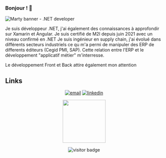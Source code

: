 ### Bonjour ! 👋

<img src="https://raw.githubusercontent.com/martycode49/martycode49/header.png" alt="Marty banner - .NET developer">

Je suis développeur .NET, j'ai également des connaissances à approfondir sur Xamarin et Angular. Je suis certifié de M2I depuis juin 2021 avec un niveau confirmé en .NET 
Je suis ingénieur en supply chain, j'ai évolué dans différents secteurs industriels ce qu m'a permi de manipuler des ERP de differents éditeurs (Cegid 
PMI, SAP). Cette relation entre l'ERP et le développement "applicatif métier" m'interresse.

Le développement Front et Back attire également mon attention

## Links

<p align="center">
  <a href="mailto:martial.angeard@gmail.com"><img src="https://img.icons8.com/color/96/000000/gmail.png" alt="email"/></a>
  <a href="https://www.linkedin.com/in/martialangeard"><img src="https://img.icons8.com/color/96/000000/linkedin.png" alt="linkedin"/></a>

</p>
<p align="center">
<img height="137px"  src="https://github-readme-stats.vercel.app/api?username=martycode49&hide=stars&show_icons=true&count_private=false&theme=white"
</p>
<p  align="center">
  <img src="https://visitor-badge.glitch.me/badge?page_id=martycode49.martycode49" alt="visitor badge"/>
</p>
